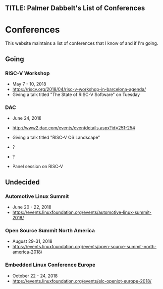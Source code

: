TITLE: Palmer Dabbelt's List of Conferences
-------------------------------------------

# Conferences

This website maintains a list of conferences that I know of and if I'm
going.

## Going

### RISC-V Workshop

* May 7 - 10, 2018
* https://riscv.org/2018/04/risc-v-workshop-in-barcelona-agenda/
* Giving a talk titled "The State of RISC-V Software" on Tuesday

### DAC

* June 24, 2018
* http://www2.dac.com/events/eventdetails.aspx?id=251-254
* Giving a talk titled "RISC-V OS Landscape"

* ?
* ?
* Panel session on RISC-V

## Undecided

### Automotive Linux Summit

* June 20 - 22, 2018
* https://events.linuxfoundation.org/events/automotive-linux-summit-2018/

### Open Source Summit North America

* August 29-31, 2018
* https://events.linuxfoundation.org/events/open-source-summit-north-america-2018/

### Embedded Linux Conference Europe

* October 22 - 24, 2018
* https://events.linuxfoundation.org/events/elc-openiot-europe-2018/
